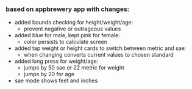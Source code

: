 ### based on appbrewery app with changes: ###
* added bounds checking for height/weight/age:<br/>
  - prevent negative or outrageous values<br/>
* added blue for male, kept pink for female:<br/>
  - color persists to calculate screen<br/>
* added tap weight or height cards to switch between metric and sae:<br/>
  - when changing converts current values to chosen standard<br/>
* added long press for weight/age:<br/>
  - jumps by 50 sae or 22 metric for weight<br/>
  - jumps by 20 for age<br/>
* sae mode shows feet and inches<br/>
